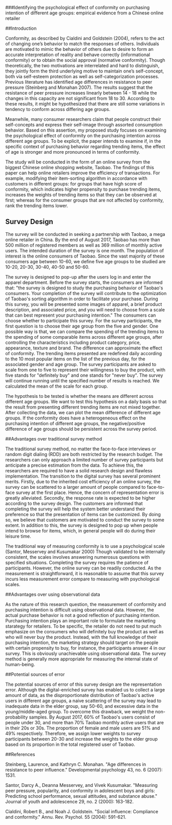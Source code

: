 ###Identifying the psychological effect of conformity on purchasing intention of different age groups: empirical evidence from a Chinese online retailer 

##Introduction  

Conformity, as described by Cialdini and Goldstein (2004), refers to the act of changing one’s behavior to match the responses of others. Individuals are motivated to mimic the behavior of others due to desire to form an accurate interpretation of reality and behave correctly (informational conformity) or to obtain the social approval (normative conformity). Though theoretically, the two motivations are interrelated and hard to distinguish, they jointly form the third underlying motive to maintain one’s self-concept, both via self-esteem protection as well as self-categorization processes. Previous literature has identified age differences in resistance to peer pressure (Steinberg and Monahan 2007). The results suggest that the resistance of peer pressure increases linearly between 14 - 18 while the changes in this capacity are not significant from 18 to 30. According to these results, it might be hypothesized that there are still some variations in tendency to conform across differing age groups.

Meanwhile, many consumer researchers claim that people construct their self-concepts and express their self-image through assorted consumption behavior. Based on this assertion, my proposed study focuses on examining the psychological effect of conformity on the purchasing intention across different age groups. To be explicit, the paper intends to examine if, in the specific context of purchasing behavior regarding trending items, the effect of age is stronger and more pronounced in terms of conformity.

The study will be conducted in the form of an online survey from the biggest Chinese online shopping website, Taobao. The findings of this paper can help online retailers improve the efficiency of transactions. For example, modifying their item-sorting algorithm in accordance with customers in different groups: for groups that have high score of conformity, which indicates higher propensity to purchase trending items, increases the weights of trending items so that they can be observed at first; whereas for the consumer groups that are not affected by conformity, rank the trending items lower. 

## Survey Design 

The survey will be conducted in seeking a partnership with Taobao, a mega online retailer in China. By the end of August 2017, Taobao has more than 500 million of registered members as well as 369 million of monthly active users. The intended duration of the survey is one month. The population of interest is the online consumers of Taobao. Since the vast majority of these consumers age between 10-60, we define five age groups to be studied are 10-20, 20-30, 30-40, 40-50 and 50-60. 

The survey is designed to pop-up after the users log in and enter the apparel department. Before the survey starts, the consumers are informed that: "the survey is designed to study the purchasing behavior of Taobao's consumers. Your completion of the survey will contribute to the optimization of Taobao's sorting algorithm in order to facilitate your purchase. During this survey, you will be presented some images of apparel, a brief product description, and associated price, and you will need to choose from a scale that can best represent your purchasing intention." The consumers can choose whether to participate this survey. For the survey participants, the first question is to choose their age group from the five and gender. One possible way is that, we can compare the spending of the trending items to the spending of some comparable items across different age groups, after controlling the characteristics including product category, price, appearance, texture and brand. The difference can approximate  the effect of conformity. The trending items presented are redefined daily according to the 10 most popular items on the list of the previous day, for the associated gender and age group. The survey participants are asked to scale from one to five to represent their willingness to buy the product, with five stands for "definitely buy" and one stands for "never buy". The survey will continue running until the specified number of results is reached. We calculated the mean of the scale for each group. 

The hypothesis to be tested is whether the means are different across different age groups. We want to test this hypothesis on a daily basis so that the result from presenting different trending items are not mixed together. After collecting the data, we can plot the mean difference of different age groups. If the conformity does have a heterogeneous effect on the purchasing intention of different age groups, the negative/positive difference of age groups should be persistent across the survey period. 

##Advantages over traditional survey method 

The traditional survey method, no matter the face-to-face interviews or random digit dialing (RDD) are both restricted by the research budget. The researchers can only approach a limited number of survey participants but anticipate a precise estimation from the data. To achieve this, the researchers are required to have a solid research design and flawless implementation. The transition to the digital survey has several prominent merits. Firstly, due to the inherited cost efficiency of an online survey, the survey can be scattered to a larger amount of people compared to face-to-face survey at the first place. Hence, the concern of representation error is greatly alleviated. Secondly, the response rate is expected to be higher according to the survey design. The customers are informed that completing the survey will help the system better understand their preference so that the presentation of items can be customized. By doing so, we believe that customers are motivated to conduct the survey to some extent. In addition to this, the survey is designed to pop up when people intend to browse for items, which, in general people will do during their leisure time. 

The traditional way of measuring conformity is to use a psychological scale (Santor, Messervey and Kusumakar 2000) Though validated to be internally consistent, the scales involves answering numerosus questions with specified situations. Completing the survey requires the patience of participants. However, the online survey can be readily conducted. As the measurement is straightforward, it is reasonable to assume that this survey incurs less measurement error compare to measuring with psychological scales. 

##Advantages over using observational data 

As the nature of this research question, the measurement of conformity and purchasing intention is difficult using observational data. However, the actual purchase behavior is not a good reflection of purchasing intention. Purchasing intention plays an important role to formulate the marketing starategy for retailers. To be specific, the retailer do not need to put much emphasize on the consumers who will definitely buy the product as well as who will never buy the product. Instead, with the full knowledge of their purchasing intention, the marketing strategy should target on the people with certain propensity to buy, for instance, the participants answer 4 in our survey. This is obviously unachievable using observational data. The survey method is generally more appropriate for measuring the internal state of human-being. 

##Potential sources of error

The potential sources of error of this survey design are the representation error. Although the digital-enriched survey has enabled us to collect a large amount of data, as the disproportionate distribution of Taobao's active users in different age groups, a naive scattering of the survey may lead to inadequate data in the elder group, say 50-60, and excessive data in the young/middle-aged group. To overcome this drawback, we weight the non-probability samples. By August 2017, 60% of Taobao's users consist of people under 30, and more than 70% Taobao monthly active users that are in their 20s or 30s. The proportion of female and male users are 51% and 49% respectively. Therefore, we assign lower weights to survey participants between 20-30 and increase the weights to the elder group based on its proportion in the total registered user of Taobao. 


##References

Steinberg, Laurence, and Kathryn C. Monahan. "Age differences in resistance to peer influence." Developmental psychology 43, no. 6 (2007): 1531.

Santor, Darcy A., Deanna Messervey, and Vivek Kusumakar. "Measuring peer pressure, popularity, and conformity in adolescent boys and girls: Predicting school performance, sexual attitudes, and substance abuse." Journal of youth and adolescence 29, no. 2 (2000): 163-182.  

Cialdini, Robert B., and Noah J. Goldstein. "Social influence: Compliance and conformity." Annu. Rev. Psychol. 55 (2004): 591-621.


 
 